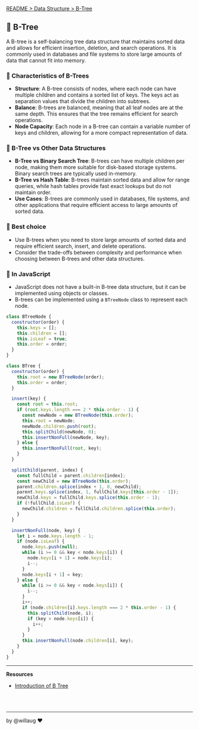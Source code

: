 [README > Data Structure > B-Tree](../README.md)

## 🌲 B-Tree
A B-tree is a self-balancing tree data structure that maintains sorted data and allows for efficient insertion, deletion, and search operations. It is commonly used in databases and file systems to store large amounts of data that cannot fit into memory.

### 📌 Characteristics of B-Trees
- **Structure**: A B-tree consists of nodes, where each node can have multiple children and contains a sorted list of keys. The keys act as separation values that divide the children into subtrees.
- **Balance**: B-trees are balanced, meaning that all leaf nodes are at the same depth. This ensures that the tree remains efficient for search operations.
- **Node Capacity**: Each node in a B-tree can contain a variable number of keys and children, allowing for a more compact representation of data.

### 🥊 B-Tree vs Other Data Structures
- **B-Tree vs Binary Search Tree**: B-trees can have multiple children per node, making them more suitable for disk-based storage systems. Binary search trees are typically used in-memory.
- **B-Tree vs Hash Table**: B-trees maintain sorted data and allow for range queries, while hash tables provide fast exact lookups but do not maintain order.
- **Use Cases**: B-trees are commonly used in databases, file systems, and other applications that require efficient access to large amounts of sorted data.

### 💚 Best choice
- Use B-trees when you need to store large amounts of sorted data and require efficient search, insert, and delete operations.
- Consider the trade-offs between complexity and performance when choosing between B-trees and other data structures.

### 💛 In JavaScript
- JavaScript does not have a built-in B-tree data structure, but it can be implemented using objects or classes.
- B-trees can be implemented using a `BTreeNode` class to represent each node.

```js
class BTreeNode {
  constructor(order) {
    this.keys = [];
    this.children = [];
    this.isLeaf = true;
    this.order = order;
  }
}

class BTree {
  constructor(order) {
    this.root = new BTreeNode(order);
    this.order = order;
  }

  insert(key) {
    const root = this.root;
    if (root.keys.length === 2 * this.order - 1) {
      const newNode = new BTreeNode(this.order);
      this.root = newNode;
      newNode.children.push(root);
      this.splitChild(newNode, 0);
      this.insertNonFull(newNode, key);
    } else {
      this.insertNonFull(root, key);
    }
  }

  splitChild(parent, index) {
    const fullChild = parent.children[index];
    const newChild = new BTreeNode(this.order);
    parent.children.splice(index + 1, 0, newChild);
    parent.keys.splice(index, 1, fullChild.keys[this.order - 1]);
    newChild.keys = fullChild.keys.splice(this.order - 1);
    if (!fullChild.isLeaf) {
      newChild.children = fullChild.children.splice(this.order);
    }
  }

  insertNonFull(node, key) {
    let i = node.keys.length - 1;
    if (node.isLeaf) {
      node.keys.push(null);
      while (i >= 0 && key < node.keys[i]) {
        node.keys[i + 1] = node.keys[i];
        i--;
      }
      node.keys[i + 1] = key;
    } else {
      while (i >= 0 && key < node.keys[i]) {
        i--;
      }
      i++;
      if (node.children[i].keys.length === 2 * this.order - 1) {
        this.splitChild(node, i);
        if (key > node.keys[i]) {
          i++;
        }
      }
      this.insertNonFull(node.children[i], key);
    }
  }
}
```

---
**Resources**
- [Introduction of B Tree](https://www.geeksforgeeks.org/dsa/introduction-of-b-tree-2/)

<br>
<br>

---

by @willaug ❤️
